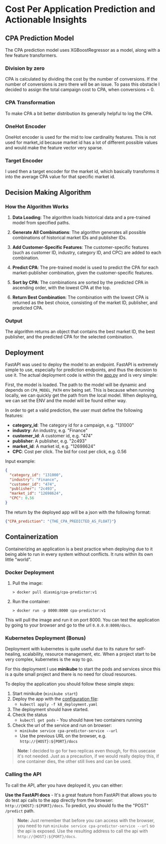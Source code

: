 # Cost Per Application Prediction and Actionable Insights

## CPA Prediction Model

The CPA prediction model uses XGBoostRegressor as a model, along with a few feature transformers.

### Division by zero

CPA is calculated by dividing the cost by the number of conversions. If the number of conversions is zero there will be an issue. To pass this obstacle I decided to assign the total campaign cost to CPA, when conversions = 0.

### CPA Transformation

To make CPA a bit better distribution its generally helpful to log the CPA.

### OneHot Encoder

OneHot encoder is used for the mid to low cardinality features. This is not used for market_id because market id has a lot of different possible values and would make the feature vector very sparse.

### Target Encoder

I used then a target encoder for the market id, which basically transforms it into the average CPA value for that specific market id.

## Decision Making Algorithm

### How the Algorithm Works

1. **Data Loading**: The algorithm loads historical data and a pre-trained model from specified paths.

2. **Generate All Combinations**: The algorithm generates all possible combinations of historical market IDs and publisher IDs.

3. **Add Customer-Specific Features**: The customer-specific features (such as customer ID, industry, category ID, and CPC) are added to each combination.

4. **Predict CPA**: The pre-trained model is used to predict the CPA for each market-publisher combination, given the customer-specific features.

5. **Sort by CPA**: The combinations are sorted by the predicted CPA in ascending order, with the lowest CPA at the top.

6. **Return Best Combination**: The combination with the lowest CPA is returned as the best choice, consisting of the market ID, publisher, and predicted CPA.

### Output

The algorithm returns an object that contains the best market ID, the best publisher, and the predicted CPA for the selected combination.

## Deployment

FastAPI was used to deploy the model to an endpoint. FastAPI is extremely simple to use, especially for prediction endpoints, and thus the decision to use it. The actual deployment code is within the [app.py](app.py) and is very simple:

First, the model is loaded. The path to the model will be dynamic and depends on `CPA_MODEL_PATH` env being set. This is because when running locally, we can quickly get the path from the local model. When deploying, we can set the ENV and the model will be found either way.

In order to get a valid prediction, the user must define the following features:

- **category_id**: The category id for a campaign, e.g. "131000"
- **industry**: An industry, e.g. "Finance"
- **customer_id**: A customer id, e.g. "474"
- **publisher**: A publisher, e.g. "2c493"
- **market_id**: A market id, e.g. "12698624"
- **CPC**: Cost per click. The bid for cost per click, e.g. 0.56

Input example:
```json
{
  "category_id": "131000",
  "industry": "Finance",
  "customer_id": "474",
  "publisher": "2c493",
  "market_id": "12698624",
  "CPC": 0.56
}
```

The return by the deployed app will be a json with the following format:

```json
{"CPA_prediction": "{THE_CPA_PREDICTED_AS_FLOAT}"}
```

## Containerization

Containerizing an application is a best practice when deploying due to it being able to run in every system without conflicts. It runs within its own little "world".

### Docker Deployment

1. Pull the image:

    `> docker pull diasmig/cpa-predictor:v1`

2. Run the container:

    `> docker run -p 8000:8000 cpa-predictor:v1`

This will pull the image and run it on port 8000. You can test the application by going to your browser and go to the url `0.0.0.0:8000/docs`.

### Kubernetes Deployment (Bonus)

Deployment with kubernetes is quite useful due to its nature for self-healing, scalability, resource management, etc. When a project start to be very complex, kubernetes is the way to go.

For this deployment I use **minikube** to start the pods and services since this is a quite small project and there is no need for cloud resources.

To deploy the application you should follow these simple steps:

1. Start minikube (`minikube start`)
2. Deploy the app with the [configuration file](k8_deployment.yaml):
    - `kubectl apply -f k8_deployment.yaml`
3. The deployment should have started.
3. Check the status
    - `kubectl get pods` - You should have two containers running
5. Check the url of the service and run on browser:
    - `minikube service cpa-predictor-service --url`
    - Use the previous URL on the browser, e.g. `http://{HOST}:${PORT}/docs`

> **Note**: I decided to go for two replicas even though, for this usecase it's not needed. Just as a precaution, if we would really deploy this, if one container dies, the other still lives and can be used.

### Calling the API

To call the API, after you have deployed it, you can either:

**Use the FastAPI docs** - It's a great feature from FastAPI that allows you to do test api calls to the app directly from the browser: `http://{HOST}:${PORT}/docs`. To predict, you should fo the the "POST" `/predict` path.

> **Note:** Just remember that before you can access with the browser, you need to run `minikube service cpa-predictor-service --url` so the api is exposed. Use the resulting address to call the api with `http://{HOST}:${PORT}/docs`.